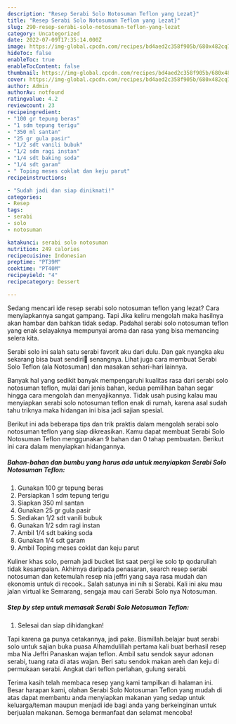 ```yaml
---
description: "Resep Serabi Solo Notosuman Teflon yang Lezat}"
title: "Resep Serabi Solo Notosuman Teflon yang Lezat}"
slug: 290-resep-serabi-solo-notosuman-teflon-yang-lezat
category: Uncategorized
date: 2022-07-09T17:35:14.000Z
image: https://img-global.cpcdn.com/recipes/bd4aed2c358f905b/680x482cq70/serabi-solo-notosuman-teflon-foto-resep-utama.jpg
hideToc: false
enableToc: true
enableTocContent: false
thumbnail: https://img-global.cpcdn.com/recipes/bd4aed2c358f905b/680x482cq70/serabi-solo-notosuman-teflon-foto-resep-utama.jpg
cover: https://img-global.cpcdn.com/recipes/bd4aed2c358f905b/680x482cq70/serabi-solo-notosuman-teflon-foto-resep-utama.jpg
author: Admin
authorAv: notfound
ratingvalue: 4.2
reviewcount: 23
recipeingredient:
- "100 gr tepung beras"
- "1 sdm tepung terigu"
- "350 ml santan"
- "25 gr gula pasir"
- "1/2 sdt vanili bubuk"
- "1/2 sdm ragi instan"
- "1/4 sdt baking soda"
- "1/4 sdt garam"
- " Toping meses coklat dan keju parut"
recipeinstructions:

- "Sudah jadi dan siap dinikmati!"
categories:
- Resep
tags:
- serabi
- solo
- notosuman

katakunci: serabi solo notosuman 
nutrition: 249 calories
recipecuisine: Indonesian
preptime: "PT39M"
cooktime: "PT40M"
recipeyield: "4"
recipecategory: Dessert

---
```



Sedang mencari ide resep serabi solo notosuman teflon yang lezat? Cara menyiapkannya sangat gampang. Tapi Jika keliru mengolah maka hasilnya akan hambar dan bahkan tidak sedap. Padahal serabi solo notosuman teflon yang enak selayaknya mempunyai aroma dan rasa yang bisa memancing selera kita.


Serabi solo ini salah satu serabi favorit aku dari dulu. Dan gak nyangka aku sekarang bisa buat sendiri🤭 senangnya. Lihat juga cara membuat Serabi Solo Teflon (ala Notosuman) dan masakan sehari-hari lainnya.

Banyak hal yang sedikit banyak mempengaruhi kualitas rasa dari serabi solo notosuman teflon, mulai dari jenis bahan, kedua pemilihan bahan segar hingga cara mengolah dan menyajikannya. Tidak usah pusing kalau mau menyiapkan serabi solo notosuman teflon enak di rumah, karena asal sudah tahu triknya maka hidangan ini bisa jadi sajian spesial.


Berikut ini ada beberapa tips dan trik praktis dalam mengolah serabi solo notosuman teflon yang siap dikreasikan. Kamu dapat membuat Serabi Solo Notosuman Teflon menggunakan 9 bahan dan 0 tahap pembuatan. Berikut ini cara dalam menyiapkan hidangannya.

<!--inarticleads1-->

##### Bahan-bahan dan bumbu yang harus ada untuk menyiapkan Serabi Solo Notosuman Teflon:

1. Gunakan 100 gr tepung beras
1. Persiapkan 1 sdm tepung terigu
1. Siapkan 350 ml santan
1. Gunakan 25 gr gula pasir
1. Sediakan 1/2 sdt vanili bubuk
1. Gunakan 1/2 sdm ragi instan
1. Ambil 1/4 sdt baking soda
1. Gunakan 1/4 sdt garam
1. Ambil  Toping meses coklat dan keju parut


Kuliner khas solo, pernah jadi bucket list saat pergi ke solo tp qodarullah tidak kesampaian. Akhirnya daripada penasaran, search resep serabi notosuman dan ketemulah resep nia jeffri yang saya rasa mudah dan ekonomis untuk di recook.. Salah satunya ini nih si Serabi. Kali ini aku mau jalan virtual ke Semarang, sengaja mau cari Serabi Solo nya Notosuman. 

<!--inarticleads2-->

##### Step by step untuk memasak Serabi Solo Notosuman Teflon:


1. Selesai dan siap dihidangkan!

Tapi karena ga punya cetakannya, jadi pake. Bismillah.belajar buat serabi solo untuk sajian buka puasa Alhamdulillah pertama kali buat berhasil resep mba Nia Jeffri Panaskan wajan teflon. Ambil satu sendok sayur adonan serabi, tuang rata di atas wajan. Beri satu sendok makan areh dan keju di permukaan serabi. Angkat dari teflon perlahan, gulung serabi. 

Terima kasih telah membaca resep yang kami tampilkan di halaman ini. Besar harapan kami, olahan Serabi Solo Notosuman Teflon yang mudah di atas dapat membantu anda menyiapkan makanan yang sedap untuk keluarga/teman maupun menjadi ide bagi anda yang berkeinginan untuk berjualan makanan. Semoga bermanfaat dan selamat mencoba!
